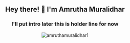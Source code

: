 <h2 align="center">Hey there! 👋 I'm Amrutha Muralidhar</h2>

<h3 align="center">I'll put intro later this is holder line for now</h3>

<p align="center"> <img src="https://komarev.com/ghpvc/?username=amruthamuralidhar1&label=Profile%20views&color=0e75b6&style=flat" alt="amruthamuralidhar1" /> </p>
